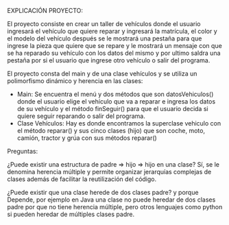 EXPLICACIÓN PROYECTO:

El proyecto consiste en crear un taller de vehículos donde el usuario ingresará el vehículo que quiere reparar y ingresará la matrícula, el color y el modelo del vehículo después se le mostrará una pestaña para que ingrese la pieza que quiere que se repare y le mostrará 
un mensaje con que se ha reparado su vehículo con los datos del mismo y por ultimo saldra una pestaña por si el usuario que ingrese otro vehículo o salir del programa.

El proyecto consta del main y de una clase vehículos y se utiliza un polimorfismo dinámico y herencia en las clases: 
- Main: Se encuentra el menú y dos métodos que son datosVehiculos() donde el usuario elige el vehículo que va a reparar e ingresa los datos de su vehículo y el método finSeguir() para que el usuario decida si quiere seguir reparando o salir del programa.
- Clase Vehículos: Hay es donde encontramos la superclase vehiculo con el método reparar() y sus cinco clases (hijo) que son coche, moto, camión, tractor y grúa con sus métodos reparar()

Preguntas:

¿Puede existir una estructura de padre => hijo => hijo en una clase?
    Sí, se le denomina herencia múltiple y permite organizar jerarquías complejas de clases además de facilitar la reutilización del código.

¿Puede existir que una clase herede de dos clases padre? y porque
    Depende, por ejemplo en Java una clase no puede heredar de dos clases padre por que no tiene herencia múltiple, pero otros lenguajes como python si pueden heredar de múltiples clases padre. 
